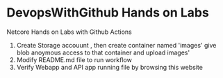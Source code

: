 # DevopsWithGithub Hands on Labs
 Netcore Hands on Labs with Github Actions
1. Create Storage accouunt , then create container named 'images' give blob anoymous access to that container and upload images'
2. Modify README.md file to run workflow
3. Verify Webapp and API app running file by browsing this website
